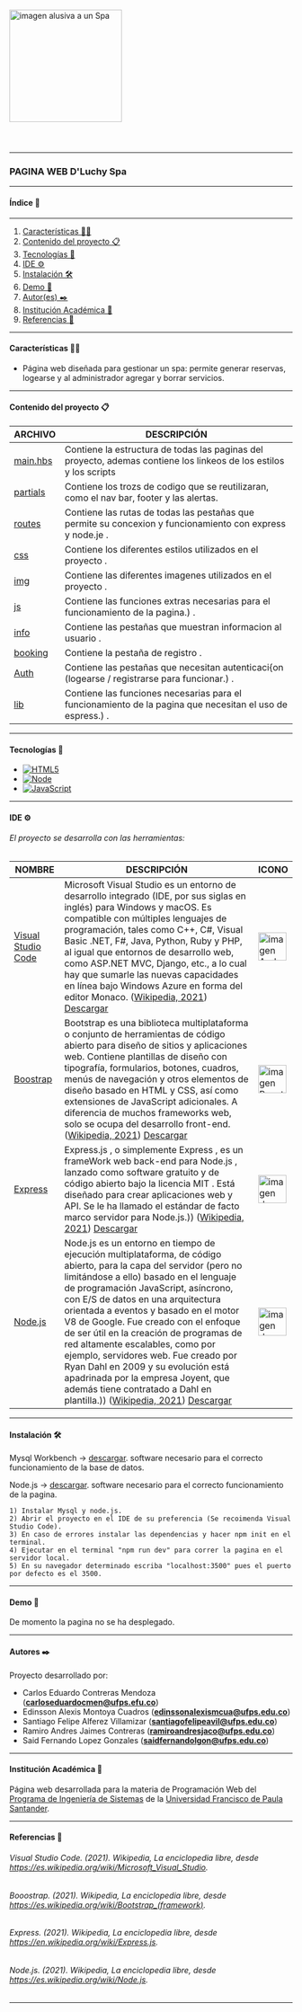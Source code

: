 <img style="height: 200px; margin-top: 20px; margin-bottom: 40px;" alt="imagen alusiva a un Spa" src="https://media.istockphoto.com/photos/beauty-treatment-items-for-spa-procedures-on-white-wooden-table-picture-id1286682876?k=20&m=1286682876&s=612x612&w=0&h=AvkfEEqLUv0tH22S2dZl_1dyIT1A-qHL-0ZOQw-PDkw=">

------------------------------------------
### PAGINA WEB D'Luchy Spa

------------------------------------------

#### Índice 📑
------------------------------------------
1. [Características 👨‍💻](#características-)
2. [Contenido del proyecto 📋](#contenido-del-proyecto-)
3. [Tecnologías 👾](#tecnologías-)
4. [IDE ⚙️](#ide-%EF%B8%8F)
5. [Instalación 🛠️](#instalación-%EF%B8%8F)
6. [Demo 📲](#demo-)
7. [Autor(es) ✒️](#autores-%EF%B8%8F)
8. [Institución Académica 🏫](#institución-académica-)
9. [Referencias 📖](#referencias-)

------------------------------------------
#### Características 👨‍💻
- Página web diseñada para gestionar un spa: 
permite generar reservas, logearse y al administrador agregar y borrar servicios.

------------------------------------------
#### Contenido del proyecto 📋
|ARCHIVO|DESCRIPCIÓN|
|-----------|---------------|
|[main.hbs](/views/layoutsmain.hbs)| Contiene la estructura de todas las paginas del proyecto, ademas contiene los linkeos de los estilos y los scripts|
|[partials](/views/partials)|Contiene los trozs de codigo que se reutilizaran, como el nav bar, footer y las alertas.|
|[routes](/routes)| Contiene las rutas de todas las pestañas que permite su concexion y funcionamiento con express y node.je .|
|[css](/css)| Contiene los diferentes estilos utilizados en el proyecto .|
|[img](/img)| Contiene las diferentes imagenes utilizados en el proyecto .|
|[js](/js)| Contiene las funciones extras necesarias para el funcionamiento de la pagina.) .|
|[info](/views/info)| Contiene las pestañas que muestran informacion al usuario .|
|[booking](/views/booking)| Contiene la pestaña de registro .|
|[Auth](/views/auth)| Contiene las pestañas que necesitan autenticaci{on (logearse / registrarse para funcionar.) .|
|[lib](/lib)| Contiene las funciones necesarias para el funcionamiento de la pagina que necesitan el uso de espress.) .|

------------------------------------------
#### Tecnologías 👾
- [![HTML5](https://img.shields.io/badge/HTML5-CSS-orange)](https://esdima.com/que-es-html-y-css/#:~:text=Uno%20de%20sus%20componentes%20m%C3%A1s,hacia%20su%20dise%C3%B1o%20y%20apariencia.)
- [![Node](https://img.shields.io/badge/Node-yellow)](https://nodejs.org/es/about/)
- [![JavaScript](https://img.shields.io/badge/JavaScript-yellow)](https://developer.mozilla.org/es/docs/Web/JavaScript)



------------------------------------------
#### IDE ⚙️
###### El proyecto se desarrolla con las herramientas:
|   	NOMBRE|   	DESCRIPCIÓN|    ICONO|
|---	|---	|---   |
|   	[Visual Studio Code](https://visualstudio.microsoft.com/es/) | 	Microsoft Visual Studio es un entorno de desarrollo integrado (IDE, por sus siglas en inglés) para Windows y macOS. Es compatible con múltiples lenguajes de programación, tales como C++, C#, Visual Basic .NET, F#, Java, Python, Ruby y PHP, al igual que entornos de desarrollo web, como ASP.NET MVC, Django, etc., a lo cual hay que sumarle las nuevas capacidades en línea bajo Windows Azure en forma del editor Monaco. ([Wikipedia, 2021](https://es.wikipedia.org/wiki/Microsoft_Visual_Studio)) [Descargar](https://visualstudio.microsoft.com/es/)|<img src="https://upload.wikimedia.org/wikipedia/commons/thumb/5/59/Visual_Studio_Icon_2019.svg/125px-Visual_Studio_Icon_2019.svg.png" height="50px" alt="imagen Android Studio">| 
|   	[Boostrap](https://getbootstrap.com/docs/5.1/getting-started/introduction/) |  Bootstrap es una biblioteca multiplataforma o conjunto de herramientas de código abierto para diseño de sitios y aplicaciones web. Contiene plantillas de diseño con tipografía, formularios, botones, cuadros, menús de navegación y otros elementos de diseño basado en HTML y CSS, así como extensiones de JavaScript adicionales. A diferencia de muchos frameworks web, solo se ocupa del desarrollo front-end. ([Wikipedia, 2021](https://es.wikipedia.org/wiki/Bootstrap_(framework))) [Descargar](https://getbootstrap.com/docs/4.0/getting-started/download/)|<img src="https://upload.wikimedia.org/wikipedia/commons/b/b2/Bootstrap_logo.svg" height="50px" alt="imagen Boostrap">|
|     [Express](https://getbootstrap.com/docs/5.1/getting-started/introduction/) |  Express.js , o simplemente Express , es un frameWork web back-end para Node.js , lanzado como software gratuito y de código abierto bajo la licencia MIT . Está diseñado para crear aplicaciones web y API.  Se le ha llamado el estándar de facto marco servidor para Node.js.)) ([Wikipedia, 2021](https://en.wikipedia.org/wiki/Express.js)) [Descargar](https://visualstudio.microsoft.com/es/)|<img src="https://blog.amt.in/wp-content/uploads/2017/12/e16da876-c2fd-4eb8-ae72-4b193c534938-Edited.png" height="50px" alt="imagen de Express">|
|     [Node.js](https://getbootstrap.com/docs/5.1/getting-started/introduction/) |  Node.js es un entorno en tiempo de ejecución multiplataforma, de código abierto, para la capa del servidor (pero no limitándose a ello) basado en el lenguaje de programación JavaScript, asíncrono, con E/S de datos en una arquitectura orientada a eventos y basado en el motor V8 de Google. Fue creado con el enfoque de ser útil en la creación de programas de red altamente escalables, como por ejemplo, servidores web. Fue creado por Ryan Dahl en 2009 y su evolución está apadrinada por la empresa Joyent, que además tiene contratado a Dahl en plantilla.)) ([Wikipedia, 2021](https://en.wikipedia.org/wiki/Express.js)) [Descargar](https://nodejs.org/es/download/)|<img src="https://upload.wikimedia.org/wikipedia/commons/thumb/d/d9/Node.js_logo.svg/200px-Node.js_logo.svg.png" height="50px" alt="imagen de Node.js">|

------------------------------------------
#### Instalación 🛠️
Mysql Workbench -> [descargar](https://dev.mysql.com/downloads/workbench/).
software necesario para el correcto funcionamiento de la base de datos.

Node.js -> [descargar](https://nodejs.org/es/download/).
software necesario para el correcto funcionamiento de la pagina.

```
1) Instalar Mysql y node.js.
2) Abrir el proyecto en el IDE de su preferencia (Se recoimenda Visual Studio Code).
3) En caso de errores instalar las dependencias y hacer npm init en el terminal.
4) Ejecutar en el terminal "npm run dev" para correr la pagina en el servidor local.
5) En su navegador determinado escriba "localhost:3500" pues el puerto  por defecto es el 3500.
```

------------------------------------------
#### Demo 📲
De momento la pagina no se ha desplegado.

------------------------------------------
#### Autores ✒️
Proyecto desarrollado por:
- Carlos Eduardo Contreras Mendoza (**carloseduardocmen@ufps.efu.co**)
- Edinsson Alexis Montoya Cuadros (**edinssonalexismcua@ufps.edu.co**)
- Santiago Felipe Alferez Villamizar (**santiagofelipeavil@ufps.edu.co**)
- Ramiro Andres Jaimes Contreras (**ramiroandresjaco@ufps.edu.co**)
- Said Fernando Lopez Gonzales (**saidfernandolgon@ufps.edu.co**)
------------------------------------------
#### Institución Académica 🏫
Página web desarrollada para la materia de Programación Web del [Programa de Ingeniería de Sistemas](<https://ingsistemas.cloud.ufps.edu.co/>) de la [Universidad Francisco de Paula Santander](<https://ww2.ufps.edu.co/>).


------------------------------------------
#### Referencias 📖
###### Visual Studio Code. (2021). Wikipedia, La enciclopedia libre, desde https://es.wikipedia.org/wiki/Microsoft_Visual_Studio.
###### Booostrap. (2021). Wikipedia, La enciclopedia libre, desde https://es.wikipedia.org/wiki/Bootstrap_(framework).
###### Express. (2021). Wikipedia, La enciclopedia libre, desde https://en.wikipedia.org/wiki/Express.js.
###### Node.js. (2021). Wikipedia, La enciclopedia libre, desde https://es.wikipedia.org/wiki/Node.js.

------------------------------------------
